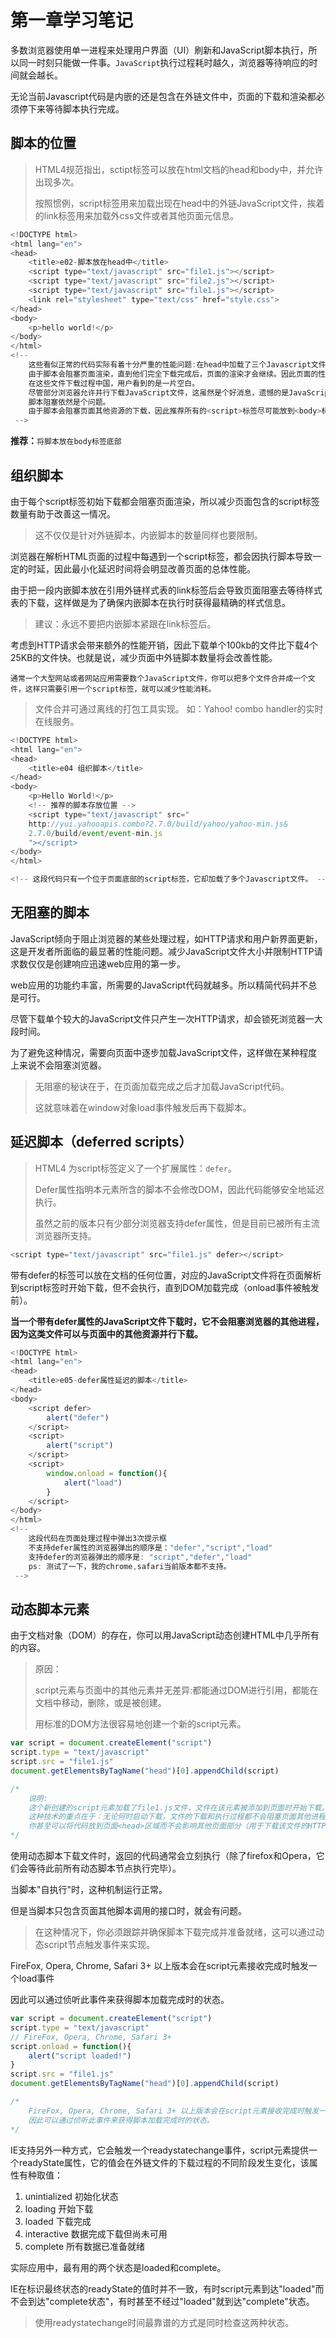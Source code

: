 # 第一章学习笔记

多数浏览器使用单一进程来处理用户界面（UI）刷新和JavaScript脚本执行，所以同一时刻只能做一件事。`JavaScript`执行过程耗时越久，浏览器等待响应的时间就会越长。

无论当前Javascript代码是内嵌的还是包含在外链文件中，页面的下载和渲染都必须停下来等待脚本执行完成。

## 脚本的位置

> HTML4规范指出，sctipt标签可以放在html文档的head和body中，并允许出现多次。
>
> 按照惯例，script标签用来加载出现在head中的外链JavaScript文件，挨着的link标签用来加载外css文件或者其他页面元信息。

```javascript
<!DOCTYPE html>
<html lang="en">
<head>
    <title>e02-脚本放在head中</title>
    <script type="text/javascript" src="file1.js"></script>
    <script type="text/javascript" src="file2.js"></script>
    <script type="text/javascript" src="file1.js"></script>
    <link rel="stylesheet" type="text/css" href="style.css">
</head>
<body>
    <p>hello world!</p>
</body>
</html>
<!-- 
    这些看似正常的代码实际有着十分严重的性能问题:在head中加载了三个Javascript文件。
    由于脚本会阻塞页面渲染，直到他们完全下载完成后，页面的渲染才会继续。因此页面的性能问题会十分明显。
    在这些文件下载过程中国，用户看到的是一片空白。
    尽管部分浏览器允许并行下载JavaScript文件，这虽然是个好消息，遗憾的是JavaScript的下载依然会阻塞其他资源如图片的下载。
    脚本阻塞依然是个问题。
    由于脚本会阻塞页面其他资源的下载，因此推荐所有的<script>标签尽可能放到<body>标签的底部，以减少对整个页面下载的影响。
 -->
```

**推荐：**`将脚本放在body标签底部`

## 组织脚本

由于每个script标签初始下载都会阻塞页面渲染，所以减少页面包含的script标签数量有助于改善这一情况。

> 这不仅仅是针对外链脚本，内嵌脚本的数量同样也要限制。	

浏览器在解析HTML页面的过程中每遇到一个script标签，都会因执行脚本导致一定的时延，因此最小化延迟时间将会明显改善页面的总体性能。

由于把一段内嵌脚本放在引用外链样式表的link标签后会导致页面阻塞去等待样式表的下载，这样做是为了确保内嵌脚本在执行时获得最精确的样式信息。

>建议：永远不要把内嵌脚本紧跟在link标签后。

考虑到HTTP请求会带来额外的性能开销，因此下载单个100kb的文件比下载4个25KB的文件快。也就是说，减少页面中外链脚本数量将会改善性能。

`通常一个大型网站或者网站应用需要数个JavaScript文件，你可以把多个文件合并成一个文件，这样只需要引用一个script标签，就可以减少性能消耗。`

> 文件合并可通过离线的打包工具实现。 如：Yahoo! combo handler的实时在线服务。

```javascript
<!DOCTYPE html>
<html lang="en">
<head>
    <title>e04 组织脚本</title>
</head>
<body>
    <p>Hello World!</p>
    <!-- 推荐的脚本存放位置 -->
    <script type="text/javascript" src="
    http://yui.yahooapis.combo?2.7.0/build/yahoo/yahoo-min.js&
    2.7.0/build/event/event-min.js
    "></script>
</body>
</html>

<!-- 这段代码只有一个位于页面底部的script标签，它却加载了多个Javascript文件。 -->
```

## 无阻塞的脚本

JavaScript倾向于阻止浏览器的某些处理过程，如HTTP请求和用户新界面更新，这是开发者所面临的最显著的性能问题。减少JavaScript文件大小并限制HTTP请求数仅仅是创建响应迅速web应用的第一步。

web应用的功能约丰富，所需要的JavaScript代码就越多。所以精简代码并不总是可行。

尽管下载单个较大的JavaScript文件只产生一次HTTP请求，却会锁死浏览器一大段时间。

为了避免这种情况，需要向页面中逐步加载JavaScript文件，这样做在某种程度上来说不会阻塞浏览器。

> 无阻塞的秘诀在于，在页面加载完成之后才加载JavaScript代码。
>
> 这就意味着在window对象load事件触发后再下载脚本。

## 延迟脚本（deferred scripts）

> HTML4 为script标签定义了一个扩展属性：`defer`。
>
> Defer属性指明本元素所含的脚本不会修改DOM，因此代码能够安全地延迟执行。
>
> 虽然之前的版本只有少部分浏览器支持defer属性，但是目前已被所有主流浏览器所支持。

```javascript
<script type="text/javascript" src="file1.js" defer></script>
```

带有defer的标签可以放在文档的任何位置，对应的JavaScript文件将在页面解析到script标签时开始下载，但不会执行，直到DOM加载完成（onload事件被触发前）。

**当一个带有defer属性的JavaScript文件下载时，它不会阻塞浏览器的其他进程，因为这类文件可以与页面中的其他资源并行下载。**

```javascript
<!DOCTYPE html>
<html lang="en">
<head>
    <title>e05-defer属性延迟的脚本</title>
</head>
<body>
    <script defer>
        alert("defer")
    </script>
    <script>
        alert("script")
    </script>
    <script>
        window.onload = function(){
            alert("load")
        } 
    </script>
</body>
</html>
<!-- 
    这段代码在页面处理过程中弹出3次提示框
    不支持defer属性的浏览器弹出的顺序是："defer","script","load"  
    支持defer的浏览器弹出的顺序是: "script","defer","load"
    ps: 测试了一下，我的chrome,safari当前版本都不支持。
 -->
```

## 动态脚本元素

由于文档对象（DOM）的存在，你可以用JavaScript动态创建HTML中几乎所有的内容。

> 原因：
>
> script元素与页面中的其他元素并无差异:都能通过DOM进行引用，都能在文档中移动，删除，或是被创建。
>
> 用标准的DOM方法很容易地创建一个新的script元素。

```javascript
var script = document.createElement("script")
script.type = "text/javascript"
script.src = "file1.js"
document.getElementsByTagName("head")[0].appendChild(script)

/*
    说明:
    这个新创建的script元素加载了file1.js文件，文件在该元素被添加到页面时开始下载。
    这种技术的重点在于：无论何时启动下载，文件的下载和执行过程都不会阻塞页面其他进程。
    你甚至可以将代码放到页面<head>区域而不会影响其他页面部分（用于下载该文件的HTTP链接本身的影响除外）
*/
```

使用动态脚本下载文件时，返回的代码通常会立刻执行（除了firefox和Opera，它们会等待此前所有动态脚本节点执行完毕）。

当脚本"自执行"时，这种机制运行正常。

但是当脚本只包含页面其他脚本调用的接口时，就会有问题。

> 在这种情况下，你必须跟踪并确保脚本下载完成并准备就绪，这可以通过动态script节点触发事件来实现。

FireFox, Opera, Chrome, Safari 3+ 以上版本会在script元素接收完成时触发一个load事件

因此可以通过侦听此事件来获得脚本加载完成时的状态。

```javascript
var script = document.createElement("script")
script.type = "text/javascript"
// FireFox, Opera, Chrome, Safari 3+
script.onload = function(){
    alert("script loaded!")
}
script.src = "file1.js"
document.getElementsByTagName("head")[0].appendChild(script)

/*
    FireFox, Opera, Chrome, Safari 3+ 以上版本会在script元素接收完成时触发一个load事件
    因此可以通过侦听此事件来获得脚本加载完成时的状态。
*/
```

IE支持另外一种方式，它会触发一个readystatechange事件，script元素提供一个readyState属性，它的值会在外链文件的下载过程的不同阶段发生变化，该属性有种取值：

1. unintialized 初始化状态
2. loading  开始下载
3. loaded 下载完成
4. interactive 数据完成下载但尚未可用
5. complete  所有数据已准备就绪

实际应用中，最有用的两个状态是loaded和complete。

IE在标识最终状态的readyState的值时并不一致，有时script元素到达"loaded"而不会到达"complete状态"，有时甚至不经过"loaded"就到达"complete"状态。

> 使用readystatechange时间最靠谱的方式是同时检查这两种状态。

